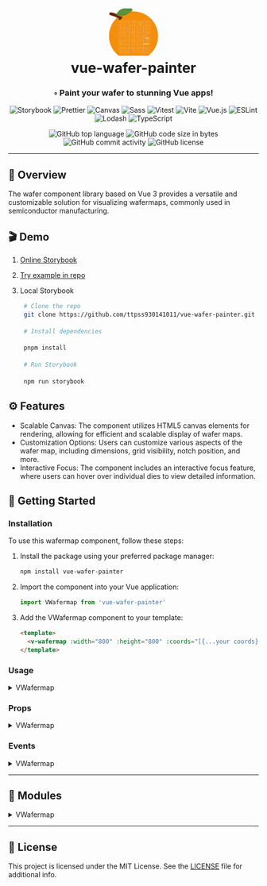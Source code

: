 <div align="center">
<h1 align="center">
<img src="./public/logo.svg" width="100" />
<br>vue-wafer-painter
</h1>
<h3>◦ Paint your wafer to stunning Vue apps!</h3>

<p align="center">
<img src="https://img.shields.io/badge/Storybook-FF4785.svg?style&logo=Storybook&logoColor=white" alt="Storybook" />
<img src="https://img.shields.io/badge/Prettier-F7B93E.svg?style&logo=Prettier&logoColor=black" alt="Prettier" />
<img src="https://img.shields.io/badge/Canvas-E34F26.svg?style&logo=HTML5&logoColor=white" alt="Canvas" />
<img src="https://img.shields.io/badge/Sass-CC6699.svg?style&logo=Sass&logoColor=white" alt="Sass" />
<img src="https://img.shields.io/badge/Vitest-6E9F18.svg?style&logo=Vitest&logoColor=white" alt="Vitest" />
<img src="https://img.shields.io/badge/Vite-646CFF.svg?style&logo=Vite&logoColor=white" alt="Vite" />
<img src="https://img.shields.io/badge/Vue 3-4FC08D.svg?style&logo=vuedotjs&logoColor=white" alt="Vue.js" />
<img src="https://img.shields.io/badge/ESLint-4B32C3.svg?style&logo=ESLint&logoColor=white" alt="ESLint" />
<img src="https://img.shields.io/badge/Lodash-3492FF.svg?style&logo=Lodash&logoColor=white" alt="Lodash" />
<img src="https://img.shields.io/badge/TypeScript-3178C6.svg?style&logo=TypeScript&logoColor=white" alt="TypeScript" />
</p>
<img src="https://img.shields.io/github/languages/top/ttpss930141011/vue-wafer-painter?style&color=5D6D7E" alt="GitHub top language" />
<img src="https://img.shields.io/github/languages/code-size/ttpss930141011/vue-wafer-painter?style&color=5D6D7E" alt="GitHub code size in bytes" />
<img src="https://img.shields.io/github/commit-activity/m/ttpss930141011/vue-wafer-painter?style&color=5D6D7E" alt="GitHub commit activity" />
<img src="https://img.shields.io/github/license/ttpss930141011/vue-wafer-painter?style&color=5D6D7E" alt="GitHub license" />
</div>

---

## 📍 Overview

The wafer component library based on Vue 3 provides a versatile and customizable solution for visualizing wafermaps, commonly used in semiconductor manufacturing.

## 🎬 Demo

1. [Online Storybook](https://vue-wafer-painter.justinxiao.app/)

2. [Try example in repo](https://github.com/ttpss930141011/vue-wafer-painter/tree/main/example)

3. Local Storybook

   ```bash
    # Clone the repo
    git clone https://github.com/ttpss930141011/vue-wafer-painter.git

    # Install dependencies

    pnpm install

    # Run Storybook

    npm run storybook
   ```

## ⚙️ Features

- Scalable Canvas: The component utilizes HTML5 canvas elements for rendering, allowing for efficient and scalable display of wafer maps.
- Customization Options: Users can customize various aspects of the wafer map, including dimensions, grid visibility, notch position, and more.
- Interactive Focus: The component includes an interactive focus feature, where users can hover over individual dies to view detailed information.

## 🚀 Getting Started

### Installation

To use this wafermap component, follow these steps:

1. Install the package using your preferred package manager:

   ```bash
   npm install vue-wafer-painter
   ```

2. Import the component into your Vue application:

   ```javascript
   import VWafermap from 'vue-wafer-painter'
   ```

3. Add the VWafermap component to your template:

   ```html
   <template>
     <v-wafermap :width="800" :height="800" :coords="[{...your coords}]" />
   </template>
   ```

### Usage

<details closed><summary>VWafermap</summary>

Here's a simple example of Coords data:

```javascript
//src\packages\VWafermap\src\types.ts

export interface Coords {
  info: Array<string>
  x: number
  y: number
  dut: number
  color: string
}

const coords = [
  {
    info: ['1'],
    x: -2,
    y: -2,
    dut: 1,
    color: '#ff8080'
  },
  {
    info: ['2'],
    x: 0,
    y: 1,
    dut: 2,
    color: 'green'
  },
  {
    info: ['4'],
    x: 1,
    y: 0,
    dut: 1,
    color: 'rgb(0, 102, 204)'
  },
  {
    info: ['7', '789'],
    x: 2,
    y: 0,
    dut: 1,
    color: 'red'
  },
  {
    info: ['9'],
    x: 2,
    y: 2,
    dut: 3,
    color: '#b800e6'
  }
]


```

Here's the simplest example of using the VWafermap component:

```html
<template>
  <v-wafermap :coords="coords" @onDie="handleDieHover" />
</template>

<script setup>
  import { ref } from 'vue'
  import VWafermap from 'vue-wafer-painter'

  const coords = ref([
    // many coords
  ])

  const handleDieHover = (event, dieInfo) => {
    // Handle the click on a die
    console.log('Hovered on die:', dieInfo)
  }
</script>
```

</details>

### Props

<details closed><summary>VWafermap</summary>

| Name               | Type                                               | Default                          | Required | Description                                                   |
| ------------------ | -------------------------------------------------- | -------------------------------- | -------- | ------------------------------------------------------------- |
| `coords`           | `Array<Coords>`                                    | `[]`                             | true     | The coordinates of the dies on the wafer map.                 |
| `width`            | `Number`                                           | `500`                            | false    | The width of the wafer map.                                   |
| `height`           | `Number`                                           | `500`                            | false    | The height of the wafer map.                                  |
| `fontFamily`       | `String`                                           | `'Arial, Helvetica, sans-serif'` | false    | The font family of axis values and die info on the wafer map. |
| `notch`            | `'top' \| 'bottom' \| 'left' \| 'right' \| 'none'` | `'top'`                          | false    | The notch position of the wafer map.                          |
| `showGrid`         | `Boolean`                                          | `true`                           | false    | Whether to display grid lines on the wafer map.               |
| `gridColor`        | `String`                                           | `'#f2f2f2'`                      | false    | The grid color of the wafer map.                              |
| `showBackground`   | `Boolean`                                          | `true`                           | false    | Whether to display the background on the wafer map.           |
| `backgroundColor`  | `String`                                           | `'#C0C0C0'`                      | false    | The background color of the wafer map.                        |
| `showFocus`        | `Boolean`                                          | `true`                           | false    | Whether to show the focus border on hover.                    |
| `showTooltip`      | `Boolean`                                          | `true`                           | false    | Whether to show tooltips on hover.                            |
| `showAxisValues`   | `Boolean`                                          | `true`                           | false    | Whether to display axis values.                               |
| `showDieInfo`      | `Boolean`                                          | `true`                           | false    | Whether to display die information in the tooltip.            |
| `dieinfoColor`     | `String`                                           | `'#000000'`                      | false    | The color of the die information text.                        |
| `scaleSize`        | `Number`                                           | `0.7`                            | false    | The scale factor for the wafer map.                           |
| `focusBorderColor` | `String`                                           | `'#0000ff'`                      | false    | The color of the focus border.                                |
| `focusBorderWidth` | `Number`                                           | `1`                              | false    | The width of the focus border.                                |

</details>

### Events

<details closed><summary>VWafermap</summary>

| Name    | Type       | Description                                                                      |
| ------- | ---------- | -------------------------------------------------------------------------------- |
| `onDie` | `Function` | Event emitted when a die is hovered. Provides information about the hovered die. |

</details>

---

## 🧩 Modules

<details closed><summary>VWafermap</summary>

| File                                                                                                                            | Summary                                                                                                                                                                                                                                                                                                                                                                                                                                                |
| ------------------------------------------------------------------------------------------------------------------------------- | ------------------------------------------------------------------------------------------------------------------------------------------------------------------------------------------------------------------------------------------------------------------------------------------------------------------------------------------------------------------------------------------------------------------------------------------------------ |
| [index.ts](https://github.com/ttpss930141011/vue-wafer-painter/blob/main/src\packages\VWafermap\index.ts)                       | This code exports a component called VWafermap, which represents a wafermap visualization.                                                                                                                                                                                                                                                                                                                                                             |
| [use-mapinfo.ts](https://github.com/ttpss930141011/vue-wafer-painter/blob/main/src\packages\VWafermap\src\use-mapinfo.ts)       | This code defines a custom hook "useMapinfo" that calculates various map calculations for a wafermap component based on its props. It calculates the minimum and maximum coordinates, and the corresponding width and height of each die on the map. It also calculates padding and grid font size for the map.                                                                                                                                        |
| [wafermap-style.ts](https://github.com/ttpss930141011/vue-wafer-painter/blob/main/src\packages\VWafermap\src\wafermap-style.ts) | The code defines a function that calculates and returns different styles for a wafermap UI component based on the provided props. These styles include container, background, map, info, grid, axis value, and focus styles.                                                                                                                                                                                                                           |
| [use-wafermap.ts](https://github.com/ttpss930141011/vue-wafer-painter/blob/main/src\packages\VWafermap\src\use-wafermap.ts)     | This code defines the most siginicant logic for a wafermap component. It includes functions for drawing the background, wafermap, die information, wafer grid, and axis values based on the data from `useMapinfo`, and add further handling from the style from `useWafermapStyle` It also includes functions for handling mouse events such as mouse move, mouse leave, and mouse click. Finally, it will redraw the wafermap when the props change. |
| [wafermap.ts](https://github.com/ttpss930141011/vue-wafer-painter/blob/main/src\packages\VWafermap\src\wafermap.ts)             | This code defines the props and emits for a wafermap component. It allows customization of various visual elements such as size, grid, focus, tooltip, axis values, and die info. Users can also specify the notch position, scale size, focus border color, and width.                                                                                                                                                                                |
| [wafermap.vue](https://github.com/ttpss930141011/vue-wafer-painter/blob/main/src\packages\VWafermap\src\wafermap.vue)           | This code defines a Vue component for displaying a wafer map. It includes multiple canvas elements for drawing the background, wafer map, information, grid, and axis values. It also includes elements for focus and tooltip functionality. The code handles props, emits, and exposes the current wafer map props and die information. The component's styles are scoped to the component's container.                                               |

</details>

---

## 📄 License

This project is licensed under the MIT License. See the [LICENSE](https://docs.github.com/en/communities/setting-up-your-project-for-healthy-contributions/adding-a-license-to-a-repository) file for additional info.
